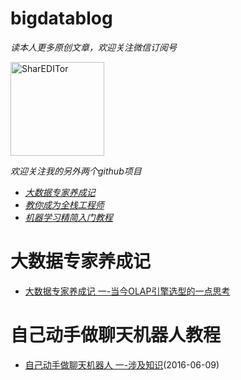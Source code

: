 bigdatablog
==============
_读本人更多原创文章，欢迎关注微信订阅号_

<img src="https://github.com/lcdevelop/MachineLearningCourse/blob/master/weixinpub.jpg" width = "150" height = "150" alt="SharEDITor" />

_欢迎关注我的另外两个github项目_
 * [_大数据专家养成记_](https://github.com/lcdevelop/bigdatablog)
 * [_教你成为全栈工程师_](https://github.com/lcdevelop/FullStackDeveloperCourse)
 * [_机器学习精简入门教程_](https://github.com/lcdevelop/MachineLearningCourse)

大数据专家养成记
==============
 * [大数据专家养成记 一-当今OLAP引擎选型的一点思考](http://www.lcsays.com/blogshow?blogId=145)

自己动手做聊天机器人教程
==============
 * [自己动手做聊天机器人 一-涉及知识](http://www.lcsays.com/blogshow/?blogId=63)(2016-06-09)
